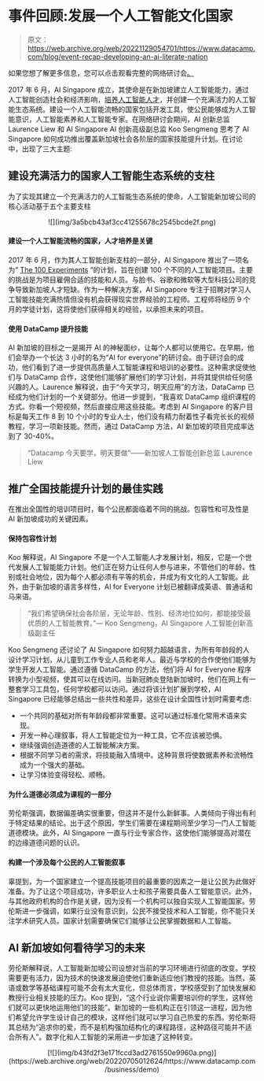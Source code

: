 # 事件回顾:发展一个人工智能文化国家

> 原文：<https://web.archive.org/web/20221129054701/https://www.datacamp.com/blog/event-recap-developing-an-ai-literate-nation>

如果您想了解更多信息，您可以点击观看完整的网络研讨会[。](https://web.archive.org/web/20220705012624/https://www.datacamp.com/resources/webinars/developing-an-ai-literate-nation)

2017 年 6 月，AI Singapore 成立，其使命是在新加坡建立人工智能能力，通过人工智能创造社会和经济影响，[培养人工智能人才](https://web.archive.org/web/20220705012624/https://www.datacamp.com/community/blog/AI-Singapore-2021)，并创建一个充满活力的人工智能生态系统。建设一个人工智能流畅的国家包括开发工具，使公民能够成为人工智能意识，人工智能素养和人工智能专家。在网络研讨会期间，AI 创新总监 Laurence Liew 和 AI Singapore AI 创新高级副总监 Koo Sengmeng 思考了 AI Singapore 如何成功推出覆盖新加坡社会各阶层的国家技能提升计划。在讨论中，出现了三大主题:

## 建设充满活力的国家人工智能生态系统的支柱

为了实现其建立一个充满活力的人工智能生态系统的使命，人工智能新加坡公司的核心活动基于五个主要支柱

<center>![](img/3a5bcb43af3cc41255678c2545bcde2f.png)</center>

#### 建设一个人工智能流畅的国家，人才培养是关键

2017 年 6 月，作为其人工智能创新支柱的一部分，AI Singapore 推出了一项名为“ [The 100 Experiments](https://web.archive.org/web/20220705012624/https://aisingapore.org/industryinnovation/100e/) ”的计划，旨在创建 100 个不同的人工智能项目。主要的挑战是为项目雇佣合适的技能和人员。与脸书、谷歌和微软等大型科技公司的竞争导致新加坡人才短缺。作为一种解决方案，AI Singapore 专注于招聘对学习人工智能技能充满热情但没有机会获得现实世界经验的工程师。工程师将经历 9 个月的学徒计划，这将使他们获得相关的经验，以承担未来的项目。

#### 使用 DataCamp 提升技能

AI 新加坡的目标之一是揭开 AI 的神秘面纱，让每个人都可以使用它。在早期，他们会举办一个长达 3 小时的名为“AI for everyone”的研讨会。由于研讨会的成功，他们看到了进一步提供高质量人工智能课程和培训的必要性。这种需求促使他们与 DataCamp 合作，这使他们能够扩展他们的学习计划，并将其提供给任何感兴趣的人。Laurence 解释说，由于“今天学习，明天应用”的方法，DataCamp 已经成为他们计划的一个关键部分。他进一步提到，“我喜欢 DataCamp 组织课程的方式。你看一个短视频，然后直接应用这些技能。考虑到 AI Singapore 的客户目标是每天工作 8 到 10 个小时的专业人士，他们没有精力耐着性子看完长长的视频教程，学习一项新技能。然而，通过 DataCamp 方法，AI 新加坡的项目完成率达到了 30-40%。

> “Datacamp 今天要学，明天要做”——新加坡人工智能创新总监 Laurence Liew

## 推广全国技能提升计划的最佳实践

在推出全国性的培训项目时，每个公民都面临着不同的挑战。包容性和可及性是 AI 新加坡成功的关键因素。

#### 保持包容性计划

Koo 解释说，AI Singapore 不是一个人工智能人才发展计划，相反，它是一个世代发展人工智能能力计划。他们正在努力让任何人参与进来，不管他们的年龄、性别或社会地位，因为每个人都必须有平等的机会，并成为有文化的人工智能。此外，由于新加坡的语言多样性，AI for Everyone 计划已被翻译成英语、普通话和马来语。

> “我们希望确保社会各阶层，无论年龄、性别、经济地位如何，都能接受最优质的人工智能教育。”— Koo Sengmeng，AI Singapore 人工智能创新高级副主任

Koo Sengmeng 还讨论了 AI Singapore 如何努力超越语言，为所有年龄段的人设计学习计划，从儿童到工作专业人员和老年人。最近与学校的合作使他们能够为学生开发人工智能。通过遵循 DataCamp 的方法，他们将 AI for Everyone 程序转换为小型视频，使其可以在线访问。当新冠肺炎登陆新加坡时，他们在网上有一整套学习工具包，任何学校都可以访问。通过将该计划扩展到学校，AI Singapore 已经能够总结出一些共性和差异，这些在设计全国性计划时需要考虑:

*   一个共同的基础对所有年龄段都非常重要。这可以通过标准化常用术语来实现。
*   开发一种心理叙事，将人工智能定位为一种工具，它不应该被恐惧。
*   继续强调创造道德的人工智能解决方案。
*   根据不同学习者的需求，将技能融入情境中。这种背景将使数据素养和流畅性成为一个强大的基础。
*   让学习体验变得轻松、顺畅。

#### 为什么道德必须成为课程的一部分

劳伦斯强调，数据偏差确实很重要，但这并不是什么新鲜事。人类倾向于得出有利于特定结果的结论。出于这个原因，学生们需要在课程期间至少学习一门人工智能道德模块。此外，AI Singapore 一直与行业专家合作，这使他们能够提高对潜在的边缘道德问题的认识。

#### 构建一个涉及每个公民的人工智能叙事

辜提到，为一个国家建立一个提高技能项目的最重要的因素之一是让公民为此做好准备。为了让这个项目成功，许多职业人士和孩子需要具备人工智能意识。此外，与其他政府机构的合作是关键，因为没有一个机构可以独自实现人工智能国家。劳伦斯进一步强调，如果行业没有意识到，公民不接受技术和人工智能，你不能只关注学术研究人员。国家计划需要确保它们能够让公民掌握数据和人工智能。

## AI 新加坡如何看待学习的未来

劳伦斯解释说，人工智能新加坡公司设想对当前的学习环境进行彻底的改变。学校需要更有活力，因为技术的快速发展迫使他们重新适应他们教授的技能。当然，英语或数学等基础课程可能不会有太大变化，但总体而言，学校感受到了加快发展和教授行业相关技能的压力。Koo 提到，“这个行业说你需要培训你的学生，这样他们就可以更快地运用他们的技能”。新加坡的一些机构正在引领这一进程，因为他们希望允许学生设计自己的模块，这样他们就可以学习自己热爱的东西。劳伦斯将其总结为“追求你的爱，而不是机构强加结构化的课程路径，这种路径可能并不适合所有人”。数字化和人工智能的采用进一步加速了这种转变。

<center>[![](img/b43fd2f3e171fccd3ad2761550e9960a.png)](https://web.archive.org/web/20220705012624/https://www.datacamp.com/business/demo)</center>